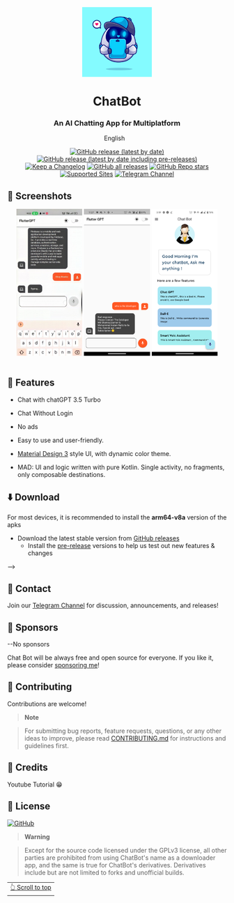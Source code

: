 <div align="center">

<img width="" src="assets/icon/ioschatboticon.png"  width=160 height=160  align="center">

# ChatBot

### An AI Chatting App for Multiplatform


English
&nbsp;&nbsp;


[![GitHub release (latest by date)](https://img.shields.io/github/v/release/zamansheikh/chatbot?color=black&label=Stable&logo=github)](https://github.com/zamansheikh/chatbot/releases/latest/)
[![GitHub release (latest by date including pre-releases)](https://img.shields.io/github/v/release/zamansheikh/chatbot?include_prereleases&label=Preview&logo=Github)](https://github.com/zamansheikh/chatbot/releases/)
[![Keep a Changelog](https://img.shields.io/badge/Changelog-lightgray?style=flat&color=gray&logo=keep-a-changelog)](https://github.com/zamansheikh/chatbot/blob/main/CHANGELOG.md)
[![GitHub all releases](https://img.shields.io/github/downloads/zamansheikh/chatbot/total?label=Downloads&logo=github)](https://github.com/zamansheikh/chatbot/releases/)
[![GitHub Repo stars](https://img.shields.io/github/stars/zamansheikh/chatbot?color=informational&label=Stars)](https://github.com/zamansheikh/chatbot)
[![Supported Sites](https://img.shields.io/badge/Supported-Sites-9cf.svg?style=flat)](https://github.com/yt-dlp/yt-dlp/blob/master/supportedsites.md)
[![Telegram Channel](https://img.shields.io/badge/Telegram-chatbot-blue?style=flat&logo=telegram)](https://t.me/decodersfamily)


</div>


## 📱 Screenshots

<div align="center">
<div>
  <img src="assets/screenshots/ss1.png" width="30%" />
  <img src="assets/screenshots/ss2.png" width="30%" />
  <img src="assets/screenshots/ss3.png" width="30%" />
</div>
</div>

<br>

## 📖 Features

- Chat with chatGPT 3.5 Turbo

- Chat Without Login

- No ads




- Easy to use and user-friendly.

- [Material Design 3](https://m3.material.io/) style UI, with dynamic color theme.

- MAD: UI and logic written with pure Kotlin. Single activity, no fragments, only composable destinations.



## ⬇️ Download

For most devices, it is recommended to install the **arm64-v8a** version of the apks

- Download the latest stable version from [GitHub releases](https://github.com/zamansheikh/chatbot/releases/latest)
  - Install the [pre-release](https://github.com/zamansheikh/chatbot/releases/) versions to help us test out new features & changes

-->

## 💬 Contact

Join our [Telegram Channel](https://t.me/decodersfamily) for discussion, announcements, and releases!

## 💖 Sponsors

  --No sponsors


Chat Bot will be always free and open source for everyone. If you like it, please consider [sponsoring me](https://github.com/sponsors/zamansheikh)!

## 🤝 Contributing

Contributions are welcome!


	
>**Note**

>For submitting bug reports, feature requests, questions, or any other ideas to improve, please read [CONTRIBUTING.md](https://github.com/zamansheikh/chatbot/blob/main/CONTRIBUTING.md) for instructions and guidelines first.



## 🧱 Credits

Youtube Tutorial 😁

## 📃 License

[![GitHub](https://img.shields.io/github/license/JunkFood02/Seal?style=for-the-badge)](https://github.com/JunkFood02/Seal/blob/main/LICENSE)

>**Warning**

>Except for the source code licensed under the GPLv3 license,
>all other parties are prohibited from using ChatBot's name as a downloader app,
>and the same is true for ChatBot's derivatives.
>Derivatives include but are not limited to forks and unofficial builds.

<div align="right">
<table><td>
<a href="#start-of-content">👆 Scroll to top</a>
</td></table>
</div>
